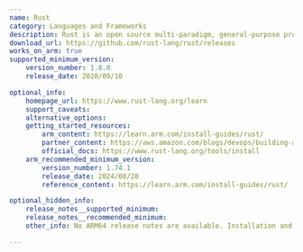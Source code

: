```yaml
---
name: Rust
category: Languages and Frameworks
description: Rust is an open source multi-paradigm, general-purpose programming language that emphasizes performance, type safety, and concurrency.
download_url: https://github.com/rust-lang/rust/releases
works_on_arm: true
supported_minimum_version:
    version_number: 1.8.0
    release_date: 2020/09/10

optional_info:
    homepage_url: https://www.rust-lang.org/learn
    support_caveats:
    alternative_options:
    getting_started_resources:
        arm_content: https://learn.arm.com/install-guides/rust/
        partner_content: https://aws.amazon.com/blogs/devops/building-an-arm64-rust-development-environment-using-aws-graviton2-and-aws-cdk/
        official_docs: https://www.rust-lang.org/tools/install
    arm_recommended_minimum_version:
        version_number: 1.74.1
        release_date: 2024/08/28
        reference_content: https://learn.arm.com/install-guides/rust/

optional_hidden_info:
    release_notes__supported_minimum:
    release_notes__recommended_minimum:
    other_info: No ARM64 release notes are available. Installation and testing is done using released source code tar.

---
```


